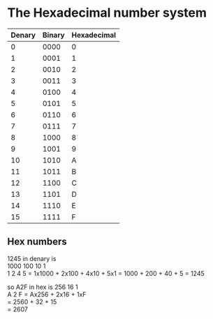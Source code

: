 # The Hexadecimal number system
| Denary | Binary | Hexadecimal |  
| ----------- | ----------- | ----------- | 
| 0  | 0000 |  0 |
| 1  | 0001 | 1 |  
| 2  | 0010 | 2 |
| 3  | 0011 | 3 |
| 4  | 0100 | 4 |
| 5  | 0101 | 5 |
| 6  | 0110 | 6 |
| 7  | 0111 | 7 |
| 8  | 1000 | 8 |
| 9  | 1001 | 9 |
| 10 | 1010 | A |
| 11 | 1011 | B |
| 12 | 1100 | C |
| 13 | 1101 | D |
| 14 | 1110 | E |
| 15 | 1111 | F |

## Hex numbers
1245 in denary is  
1000 100 10 1  
  1   2   4 5  = 1x1000 + 2x100 + 4x10 + 5x1
               = 1000 + 200 + 40 + 5
               = 1245

so A2F in hex is 
256 16 1  
A   2  F = Ax256 + 2x16 + 1xF  
         = 2560  + 32   + 15  
         = 2607
